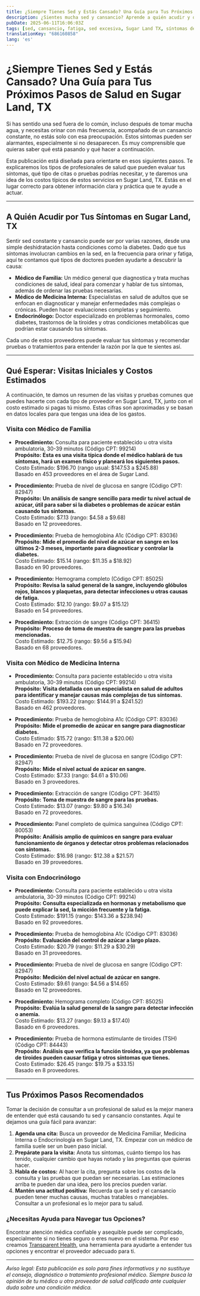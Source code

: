 ```yaml
---
title: ¿Siempre Tienes Sed y Estás Cansado? Una Guía para Tus Próximos Pasos de Salud en Sugar Land, TX  
description: ¿Sientes mucha sed y cansancio? Aprende a quién acudir y qué costos esperar en Sugar Land, TX, para obtener la ayuda que necesitas.  
pubDate: 2025-06-11T16:06:03Z
tags: [sed, cansancio, fatiga, sed excesiva, Sugar Land TX, síntomas de salud, guía de salud]
translationKey: "686160858"
lang: 'es'
---
```


# ¿Siempre Tienes Sed y Estás Cansado? Una Guía para Tus Próximos Pasos de Salud en Sugar Land, TX

Si has sentido una sed fuera de lo común, incluso después de tomar mucha agua, y necesitas orinar con más frecuencia, acompañado de un cansancio constante, no estás solo con esa preocupación. Estos síntomas pueden ser alarmantes, especialmente si no desaparecen. Es muy comprensible que quieras saber qué está pasando y qué hacer a continuación.

Esta publicación está diseñada para orientarte en esos siguientes pasos. Te explicaremos los tipos de profesionales de salud que pueden evaluar tus síntomas, qué tipo de citas o pruebas podrías necesitar, y te daremos una idea de los costos típicos de estos servicios en Sugar Land, TX. Estás en el lugar correcto para obtener información clara y práctica que te ayude a actuar.

---

## A Quién Acudir por Tus Síntomas en Sugar Land, TX

Sentir sed constante y cansancio puede ser por varias razones, desde una simple deshidratación hasta condiciones como la diabetes. Dado que tus síntomas involucran cambios en la sed, en la frecuencia para orinar y fatiga, aquí te contamos qué tipos de doctores pueden ayudarte a descubrir la causa:

- **Médico de Familia:** Un médico general que diagnostica y trata muchas condiciones de salud, ideal para comenzar y hablar de tus síntomas, además de ordenar las pruebas necesarias.
- **Médico de Medicina Interna:** Especialistas en salud de adultos que se enfocan en diagnosticar y manejar enfermedades más complejas o crónicas. Pueden hacer evaluaciones completas y seguimiento.
- **Endocrinólogo:** Doctor especializado en problemas hormonales, como diabetes, trastornos de la tiroides y otras condiciones metabólicas que podrían estar causando tus síntomas.

Cada uno de estos proveedores puede evaluar tus síntomas y recomendar pruebas o tratamientos para entender la razón por la que te sientes así.

---

## Qué Esperar: Visitas Iniciales y Costos Estimados

A continuación, te damos un resumen de las visitas y pruebas comunes que puedes hacerte con cada tipo de proveedor en Sugar Land, TX, junto con el costo estimado si pagas tú mismo. Estas cifras son aproximadas y se basan en datos locales para que tengas una idea de los gastos.

### Visita con Médico de Familia

- **Procedimiento:** Consulta para paciente establecido u otra visita ambulatoria, 30-39 minutos (Código CPT: 99214)  
  **Propósito:** **Esta es una visita típica donde el médico hablará de tus síntomas, hará un examen físico y planeará los siguientes pasos.**  
  Costo Estimado: $196.70 (rango usual: $147.53 a $245.88)  
  Basado en 453 proveedores en el área de Sugar Land.

- **Procedimiento:** Prueba de nivel de glucosa en sangre (Código CPT: 82947)  
  **Propósito:** **Un análisis de sangre sencillo para medir tu nivel actual de azúcar, útil para saber si la diabetes o problemas de azúcar están causando tus síntomas.**  
  Costo Estimado: $7.13 (rango: $4.58 a $9.68)  
  Basado en 12 proveedores.

- **Procedimiento:** Prueba de hemoglobina A1c (Código CPT: 83036)  
  **Propósito:** **Mide el promedio del nivel de azúcar en sangre en los últimos 2-3 meses, importante para diagnosticar y controlar la diabetes.**  
  Costo Estimado: $15.14 (rango: $11.35 a $18.92)  
  Basado en 90 proveedores.

- **Procedimiento:** Hemograma completo (Código CPT: 85025)  
  **Propósito:** **Revisa la salud general de la sangre, incluyendo glóbulos rojos, blancos y plaquetas, para detectar infecciones u otras causas de fatiga.**  
  Costo Estimado: $12.10 (rango: $9.07 a $15.12)  
  Basado en 54 proveedores.

- **Procedimiento:** Extracción de sangre (Código CPT: 36415)  
  **Propósito:** **Proceso de toma de muestra de sangre para las pruebas mencionadas.**  
  Costo Estimado: $12.75 (rango: $9.56 a $15.94)  
  Basado en 68 proveedores.

### Visita con Médico de Medicina Interna

- **Procedimiento:** Consulta para paciente establecido u otra visita ambulatoria, 30-39 minutos (Código CPT: 99214)  
  **Propósito:** **Visita detallada con un especialista en salud de adultos para identificar y manejar causas más complejas de tus síntomas.**  
  Costo Estimado: $193.22 (rango: $144.91 a $241.52)  
  Basado en 462 proveedores.

- **Procedimiento:** Prueba de hemoglobina A1c (Código CPT: 83036)  
  **Propósito:** **Mide el promedio de azúcar en sangre para diagnosticar diabetes.**  
  Costo Estimado: $15.72 (rango: $11.38 a $20.06)  
  Basado en 72 proveedores.

- **Procedimiento:** Prueba de nivel de glucosa en sangre (Código CPT: 82947)  
  **Propósito:** **Mide el nivel actual de azúcar en sangre.**  
  Costo Estimado: $7.33 (rango: $4.61 a $10.06)  
  Basado en 3 proveedores.

- **Procedimiento:** Extracción de sangre (Código CPT: 36415)  
  **Propósito:** **Toma de muestra de sangre para las pruebas.**  
  Costo Estimado: $13.07 (rango: $9.80 a $16.34)  
  Basado en 72 proveedores.

- **Procedimiento:** Panel completo de química sanguínea (Código CPT: 80053)  
  **Propósito:** **Análisis amplio de químicos en sangre para evaluar funcionamiento de órganos y detectar otros problemas relacionados con síntomas.**  
  Costo Estimado: $16.98 (rango: $12.38 a $21.57)  
  Basado en 39 proveedores.

### Visita con Endocrinólogo

- **Procedimiento:** Consulta para paciente establecido u otra visita ambulatoria, 30-39 minutos (Código CPT: 99214)  
  **Propósito:** **Consulta especializada en hormonas y metabolismo que puede explicar la sed, la micción frecuente y la fatiga.**  
  Costo Estimado: $191.15 (rango: $143.36 a $238.94)  
  Basado en 92 proveedores.

- **Procedimiento:** Prueba de hemoglobina A1c (Código CPT: 83036)  
  **Propósito:** **Evaluación del control de azúcar a largo plazo.**  
  Costo Estimado: $20.79 (rango: $11.29 a $30.29)  
  Basado en 31 proveedores.

- **Procedimiento:** Prueba de nivel de glucosa en sangre (Código CPT: 82947)  
  **Propósito:** **Medición del nivel actual de azúcar en sangre.**  
  Costo Estimado: $9.61 (rango: $4.56 a $14.65)  
  Basado en 12 proveedores.

- **Procedimiento:** Hemograma completo (Código CPT: 85025)  
  **Propósito:** **Evalúa la salud general de la sangre para detectar infección o anemia.**  
  Costo Estimado: $13.27 (rango: $9.13 a $17.40)  
  Basado en 6 proveedores.

- **Procedimiento:** Prueba de hormona estimulante de tiroides (TSH) (Código CPT: 84443)  
  **Propósito:** **Análisis que verifica la función tiroidea, ya que problemas de tiroides pueden causar fatiga y otros síntomas que tienes.**  
  Costo Estimado: $26.45 (rango: $19.75 a $33.15)  
  Basado en 8 proveedores.

---

## Tus Próximos Pasos Recomendados

Tomar la decisión de consultar a un profesional de salud es la mejor manera de entender qué está causando tu sed y cansancio constantes. Aquí te dejamos una guía fácil para avanzar:

1. **Agenda una cita:** Busca un proveedor de Medicina Familiar, Medicina Interna o Endocrinología en Sugar Land, TX. Empezar con un médico de familia suele ser un buen paso inicial.  
2. **Prepárate para la visita:** Anota tus síntomas, cuánto tiempo los has tenido, cualquier cambio que hayas notado y las preguntas que quieras hacer.  
3. **Habla de costos:** Al hacer la cita, pregunta sobre los costos de la consulta y las pruebas que puedan ser necesarias. Las estimaciones arriba te pueden dar una idea, pero los precios pueden variar.  
4. **Mantén una actitud positiva:** Recuerda que la sed y el cansancio pueden tener muchas causas, muchas tratables o manejables. Consultar a un profesional es lo mejor para tu salud.

### ¿Necesitas Ayuda para Navegar tus Opciones?

Encontrar atención médica confiable y asequible puede ser complicado, especialmente si no tienes seguro o eres nuevo en el sistema. Por eso creamos [Transparent Health](https://transparenthealth.ai), una herramienta para ayudarte a entender tus opciones y encontrar el proveedor adecuado para ti.

---

*Aviso legal: Esta publicación es solo para fines informativos y no sustituye el consejo, diagnóstico o tratamiento profesional médico. Siempre busca la opinión de tu médico u otro proveedor de salud calificado ante cualquier duda sobre una condición médica.*